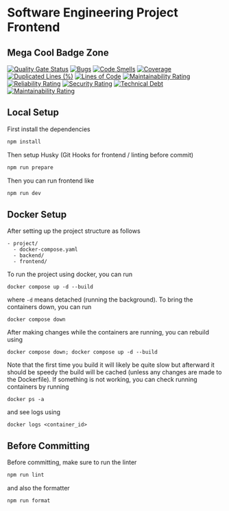 # Software Engineering Project Frontend

## Mega Cool Badge Zone

[![Quality Gate Status](https://sonarcloud.io/api/project_badges/measure?project=SWE-Group-2_frontend&metric=alert_status)](https://sonarcloud.io/summary/new_code?id=SWE-Group-2_frontend)
[![Bugs](https://sonarcloud.io/api/project_badges/measure?project=SWE-Group-2_frontend&metric=bugs)](https://sonarcloud.io/summary/new_code?id=SWE-Group-2_frontend)
[![Code Smells](https://sonarcloud.io/api/project_badges/measure?project=SWE-Group-2_frontend&metric=code_smells)](https://sonarcloud.io/summary/new_code?id=SWE-Group-2_frontend)
[![Coverage](https://sonarcloud.io/api/project_badges/measure?project=SWE-Group-2_frontend&metric=coverage)](https://sonarcloud.io/summary/new_code?id=SWE-Group-2_frontend)
[![Duplicated Lines (%)](https://sonarcloud.io/api/project_badges/measure?project=SWE-Group-2_frontend&metric=duplicated_lines_density)](https://sonarcloud.io/summary/new_code?id=SWE-Group-2_frontend)
[![Lines of Code](https://sonarcloud.io/api/project_badges/measure?project=SWE-Group-2_frontend&metric=ncloc)](https://sonarcloud.io/summary/new_code?id=SWE-Group-2_frontend)
[![Maintainability Rating](https://sonarcloud.io/api/project_badges/measure?project=SWE-Group-2_frontend&metric=sqale_rating)](https://sonarcloud.io/summary/new_code?id=SWE-Group-2_frontend)
[![Reliability Rating](https://sonarcloud.io/api/project_badges/measure?project=SWE-Group-2_frontend&metric=reliability_rating)](https://sonarcloud.io/summary/new_code?id=SWE-Group-2_frontend)
[![Security Rating](https://sonarcloud.io/api/project_badges/measure?project=SWE-Group-2_frontend&metric=security_rating)](https://sonarcloud.io/summary/new_code?id=SWE-Group-2_frontend)
[![Technical Debt](https://sonarcloud.io/api/project_badges/measure?project=SWE-Group-2_frontend&metric=sqale_index)](https://sonarcloud.io/summary/new_code?id=SWE-Group-2_frontend)
[![Maintainability Rating](https://sonarcloud.io/api/project_badges/measure?project=SWE-Group-2_frontend&metric=sqale_rating)](https://sonarcloud.io/summary/new_code?id=SWE-Group-2_frontend)

## Local Setup

First install the dependencies

```bash
npm install
```

Then setup Husky (Git Hooks for frontend / linting before commit)

```bash
npm run prepare
```

Then you can run frontend like

```bash
npm run dev
```

## Docker Setup

After setting up the project structure as follows

```shell
- project/
  - docker-compose.yaml
  - backend/
  - frontend/
```

To run the project using docker, you can run

```shell
docker compose up -d --build
```

where `-d` means detached (running the background). To bring the containers down, you can run

```shell
docker compose down
```

After making changes while the containers are running, you can rebuild using

```shell
docker compose down; docker compose up -d --build
```

Note that the first time you build it will likely be quite slow but afterward it should be speedy the build will be cached (unless any changes are made to the Dockerfile). If something is not working, you can check running containers by running

```shell
docker ps -a
```

and see logs using

```shell
docker logs <container_id>
```

## Before Committing

Before committing, make sure to run the linter

```bash
npm run lint
```

and also the formatter

```bash
npm run format
```
